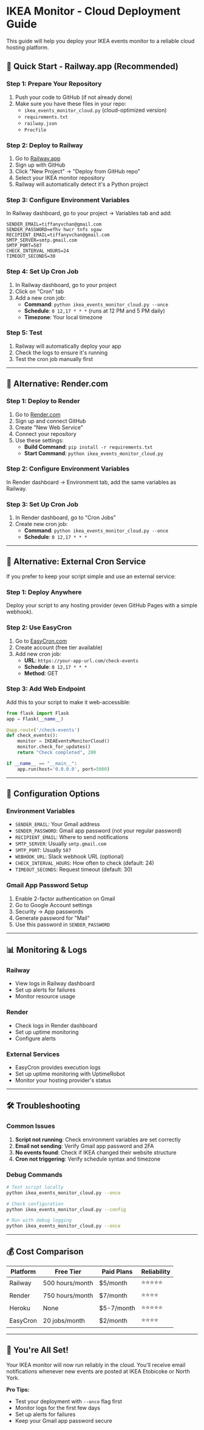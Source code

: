 # IKEA Monitor - Cloud Deployment Guide

This guide will help you deploy your IKEA events monitor to a reliable cloud hosting platform.

## 🚀 Quick Start - Railway.app (Recommended)

### Step 1: Prepare Your Repository

1. Push your code to GitHub (if not already done)
2. Make sure you have these files in your repo:
   - `ikea_events_monitor_cloud.py` (cloud-optimized version)
   - `requirements.txt`
   - `railway.json`
   - `Procfile`

### Step 2: Deploy to Railway

1. Go to [Railway.app](https://railway.app)
2. Sign up with GitHub
3. Click "New Project" → "Deploy from GitHub repo"
4. Select your IKEA monitor repository
5. Railway will automatically detect it's a Python project

### Step 3: Configure Environment Variables

In Railway dashboard, go to your project → Variables tab and add:

```
SENDER_EMAIL=tiffanyvchan@gmail.com
SENDER_PASSWORD=efhv hwcr tnfs sgaw
RECIPIENT_EMAIL=tiffanyvchan@gmail.com
SMTP_SERVER=smtp.gmail.com
SMTP_PORT=587
CHECK_INTERVAL_HOURS=24
TIMEOUT_SECONDS=30
```

### Step 4: Set Up Cron Job

1. In Railway dashboard, go to your project
2. Click on "Cron" tab
3. Add a new cron job:
   - **Command**: `python ikea_events_monitor_cloud.py --once`
   - **Schedule**: `0 12,17 * * *` (runs at 12 PM and 5 PM daily)
   - **Timezone**: Your local timezone

### Step 5: Test

1. Railway will automatically deploy your app
2. Check the logs to ensure it's running
3. Test the cron job manually first

---

## 🔄 Alternative: Render.com

### Step 1: Deploy to Render

1. Go to [Render.com](https://render.com)
2. Sign up and connect GitHub
3. Create "New Web Service"
4. Connect your repository
5. Use these settings:
   - **Build Command**: `pip install -r requirements.txt`
   - **Start Command**: `python ikea_events_monitor_cloud.py`

### Step 2: Configure Environment Variables

In Render dashboard → Environment tab, add the same variables as Railway.

### Step 3: Set Up Cron Job

1. In Render dashboard, go to "Cron Jobs"
2. Create new cron job:
   - **Command**: `python ikea_events_monitor_cloud.py --once`
   - **Schedule**: `0 12,17 * * *`

---

## 🎯 Alternative: External Cron Service

If you prefer to keep your script simple and use an external service:

### Step 1: Deploy Anywhere

Deploy your script to any hosting provider (even GitHub Pages with a simple webhook).

### Step 2: Use EasyCron

1. Go to [EasyCron.com](https://easycron.com)
2. Create account (free tier available)
3. Add new cron job:
   - **URL**: `https://your-app-url.com/check-events`
   - **Schedule**: `0 12,17 * * *`
   - **Method**: GET

### Step 3: Add Web Endpoint

Add this to your script to make it web-accessible:

```python
from flask import Flask
app = Flask(__name__)

@app.route('/check-events')
def check_events():
    monitor = IKEAEventsMonitorCloud()
    monitor.check_for_updates()
    return "Check completed", 200

if __name__ == "__main__":
    app.run(host='0.0.0.0', port=5000)
```

---

## 🔧 Configuration Options

### Environment Variables

- `SENDER_EMAIL`: Your Gmail address
- `SENDER_PASSWORD`: Gmail app password (not your regular password)
- `RECIPIENT_EMAIL`: Where to send notifications
- `SMTP_SERVER`: Usually `smtp.gmail.com`
- `SMTP_PORT`: Usually `587`
- `WEBHOOK_URL`: Slack webhook URL (optional)
- `CHECK_INTERVAL_HOURS`: How often to check (default: 24)
- `TIMEOUT_SECONDS`: Request timeout (default: 30)

### Gmail App Password Setup

1. Enable 2-factor authentication on Gmail
2. Go to Google Account settings
3. Security → App passwords
4. Generate password for "Mail"
5. Use this password in `SENDER_PASSWORD`

---

## 📊 Monitoring & Logs

### Railway

- View logs in Railway dashboard
- Set up alerts for failures
- Monitor resource usage

### Render

- Check logs in Render dashboard
- Set up uptime monitoring
- Configure alerts

### External Services

- EasyCron provides execution logs
- Set up uptime monitoring with UptimeRobot
- Monitor your hosting provider's status

---

## 🛠️ Troubleshooting

### Common Issues

1. **Script not running**: Check environment variables are set correctly
2. **Email not sending**: Verify Gmail app password and 2FA
3. **No events found**: Check if IKEA changed their website structure
4. **Cron not triggering**: Verify schedule syntax and timezone

### Debug Commands

```bash
# Test script locally
python ikea_events_monitor_cloud.py --once

# Check configuration
python ikea_events_monitor_cloud.py --config

# Run with debug logging
python ikea_events_monitor_cloud.py --once
```

---

## 💰 Cost Comparison

| Platform | Free Tier       | Paid Plans | Reliability |
| -------- | --------------- | ---------- | ----------- |
| Railway  | 500 hours/month | $5/month   | ⭐⭐⭐⭐⭐  |
| Render   | 750 hours/month | $7/month   | ⭐⭐⭐⭐    |
| Heroku   | None            | $5-7/month | ⭐⭐⭐⭐⭐  |
| EasyCron | 20 jobs/month   | $2/month   | ⭐⭐⭐⭐    |

---

## 🎉 You're All Set!

Your IKEA monitor will now run reliably in the cloud. You'll receive email notifications whenever new events are posted at IKEA Etobicoke or North York.

**Pro Tips:**

- Test your deployment with `--once` flag first
- Monitor logs for the first few days
- Set up alerts for failures
- Keep your Gmail app password secure
